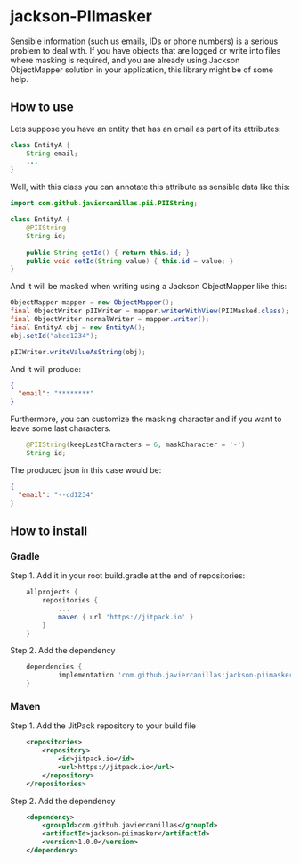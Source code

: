 # jackson-PIImasker
Sensible information (such us emails, IDs or phone numbers) is a serious problem 
to deal with. If you have objects that are logged or write into files where 
masking is required, and you are already using Jackson ObjectMapper solution in 
your application, this library might be of some help.

## How to use
Lets suppose you have an entity that has an email as part of its attributes:
```java
class EntityA {
    String email;
    ...
}
```
Well, with this class you can annotate this attribute as sensible data like this:
```java
import com.github.javiercanillas.pii.PIIString;

class EntityA {
    @PIIString
    String id;
    
    public String getId() { return this.id; }
    public void setId(String value) { this.id = value; }
}
```
And it will be masked when writing using a Jackson ObjectMapper like this:
```java
ObjectMapper mapper = new ObjectMapper();
final ObjectWriter pIIWriter = mapper.writerWithView(PIIMasked.class);
final ObjectWriter normalWriter = mapper.writer();
final EntityA obj = new EntityA();
obj.setId("abcd1234");

pIIWriter.writeValueAsString(obj);
```
And it will produce:
```json
{
  "email": "********"
}
```
Furthermore, you can customize the masking character and if you want to 
leave some last characters. 
```java
    @PIIString(keepLastCharacters = 6, maskCharacter = '-')
    String id;
```

The produced json in this case would be:
```json
{
  "email": "--cd1234"
}
```

## How to install

### Gradle

Step 1. Add it in your root build.gradle at the end of repositories:
```groovy
	allprojects {
		repositories {
			...
			maven { url 'https://jitpack.io' }
		}
	}
```
Step 2. Add the dependency
```groovy
	dependencies {
	        implementation 'com.github.javiercanillas:jackson-piimasker:1.0.0'
	}
```

### Maven
Step 1. Add the JitPack repository to your build file

```xml
	<repositories>
		<repository>
		    <id>jitpack.io</id>
		    <url>https://jitpack.io</url>
		</repository>
	</repositories>
```

Step 2. Add the dependency

```xml
	<dependency>
	    <groupId>com.github.javiercanillas</groupId>
	    <artifactId>jackson-piimasker</artifactId>
	    <version>1.0.0</version>
	</dependency>
```